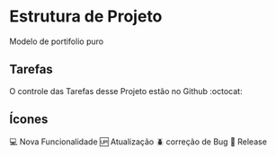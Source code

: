 # Estrutura de Projeto

Modelo de portifolio puro

## Tarefas

O controle das Tarefas desse Projeto estão no Github :octocat:

## Ícones

:computer: Nova Funcionalidade
:up: Atualização
:beetle: correção de Bug
:checkered_flag: Release
